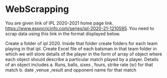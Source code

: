 # WebScrapping
You are given link of IPL 2020-2021 home page link. https://www.espncricinfo.com/series/ipl-2020-21-1210595. You need to scrap data using this link in the format displayed below.

Create a folder of ipl 2020.
Inside that folder create folders for each team playing in that ipl.
Create Excel file of each batsman in that team folder in which we will store details of the player in the form of array of object where each object should describe a particular match played by a player. Details of an object includes a. Runs, balls, sixes , fours, strike rate (sr) for that match b. date ,venue ,result and opponent name for that match

